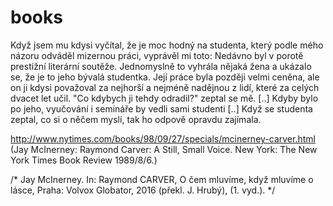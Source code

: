 # books

Když jsem mu kdysi vyčítal, že je moc hodný na studenta, který podle mého názoru
odváděl mizernou práci, vyprávěl mi toto: Nedávno byl v porotě prestižní literární
soutěže. Jednomyslně to vyhrála nějaká žena a ukázalo se, že je to jeho bývalá
studentka. Její práce byla později velmi ceněna, ale on ji kdysi považoval za nejhorší
a nejméně nadějnou z lidí, které za celých dvacet let učil.
"Co kdybych ji tehdy odradil?" zeptal se mě.
[..] Kdyby bylo po jeho, vyučování i semináře by vedli sami studenti [..]
Když se studenta zeptal, co si o něčem myslí, tak ho odpově opravdu zajímala.

http://www.nytimes.com/books/98/09/27/specials/mcinerney-carver.html
(Jay McInerney: Raymond Carver: A Still, Small Voice. New York: The New York Times Book Review 1989/8/6.)

/* Jay McInerney. In: Raymond CARVER, O čem mluvíme, když mluvíme o lásce, Praha: Volvox Globator, 2016 (překl. J. Hrubý), (1. vyd.). */
